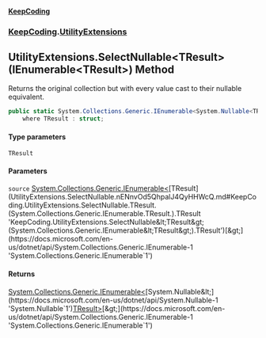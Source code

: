 #### [KeepCoding](index.md 'index')
### [KeepCoding](KeepCoding.md 'KeepCoding').[UtilityExtensions](UtilityExtensions.md 'KeepCoding.UtilityExtensions')
## UtilityExtensions.SelectNullable&lt;TResult&gt;(IEnumerable&lt;TResult&gt;) Method
Returns the original collection but with every value cast to their nullable equivalent.
```csharp
public static System.Collections.Generic.IEnumerable<System.Nullable<TResult>> SelectNullable<TResult>(this System.Collections.Generic.IEnumerable<TResult> source)
    where TResult : struct;
```
#### Type parameters
<a name='KeepCoding.UtilityExtensions.SelectNullable.TResult.(System.Collections.Generic.IEnumerable.TResult.).TResult'></a>
`TResult`  
  
#### Parameters
<a name='KeepCoding.UtilityExtensions.SelectNullable.TResult.(System.Collections.Generic.IEnumerable.TResult.).source'></a>
`source` [System.Collections.Generic.IEnumerable&lt;](https://docs.microsoft.com/en-us/dotnet/api/System.Collections.Generic.IEnumerable-1 'System.Collections.Generic.IEnumerable`1')[TResult](UtilityExtensions.SelectNullable.nENnvOd5QhpalJ4QyHHWcQ.md#KeepCoding.UtilityExtensions.SelectNullable.TResult.(System.Collections.Generic.IEnumerable.TResult.).TResult 'KeepCoding.UtilityExtensions.SelectNullable&lt;TResult&gt;(System.Collections.Generic.IEnumerable&lt;TResult&gt;).TResult')[&gt;](https://docs.microsoft.com/en-us/dotnet/api/System.Collections.Generic.IEnumerable-1 'System.Collections.Generic.IEnumerable`1')  
  
#### Returns
[System.Collections.Generic.IEnumerable&lt;](https://docs.microsoft.com/en-us/dotnet/api/System.Collections.Generic.IEnumerable-1 'System.Collections.Generic.IEnumerable`1')[System.Nullable&lt;](https://docs.microsoft.com/en-us/dotnet/api/System.Nullable-1 'System.Nullable`1')[TResult](UtilityExtensions.SelectNullable.nENnvOd5QhpalJ4QyHHWcQ.md#KeepCoding.UtilityExtensions.SelectNullable.TResult.(System.Collections.Generic.IEnumerable.TResult.).TResult 'KeepCoding.UtilityExtensions.SelectNullable&lt;TResult&gt;(System.Collections.Generic.IEnumerable&lt;TResult&gt;).TResult')[&gt;](https://docs.microsoft.com/en-us/dotnet/api/System.Nullable-1 'System.Nullable`1')[&gt;](https://docs.microsoft.com/en-us/dotnet/api/System.Collections.Generic.IEnumerable-1 'System.Collections.Generic.IEnumerable`1')  
